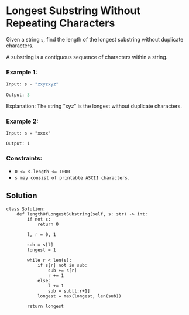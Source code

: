 # Longest Substring Without Repeating Characters
Given a string `s`, find the length of the longest substring without duplicate characters.

A substring is a contiguous sequence of characters within a string.

### Example 1:
```python
Input: s = "zxyzxyz"

Output: 3
```
Explanation: The string "xyz" is the longest without duplicate characters.

### Example 2:
```
Input: s = "xxxx"

Output: 1
```
### Constraints:
- `0 <= s.length <= 1000`
- `s may consist of printable ASCII characters.`

## Solution
```
class Solution:
    def lengthOfLongestSubstring(self, s: str) -> int:
        if not s:
            return 0

        l, r = 0, 1

        sub = s[l]
        longest = 1

        while r < len(s):
            if s[r] not in sub:
                sub += s[r]
                r += 1
            else:
                l += 1
                sub = sub[l:r+1]
            longest = max(longest, len(sub))
        
        return longest
```